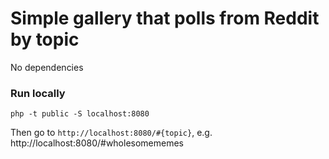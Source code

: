 # Simple gallery that polls from Reddit by topic

No dependencies

### Run locally

```shell
php -t public -S localhost:8080
```

Then go to `http://localhost:8080/#{topic}`, e.g. http://localhost:8080/#wholesomememes
